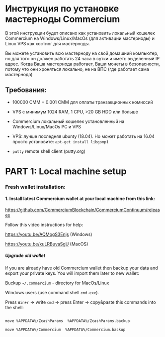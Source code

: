 # Инструкция по установке мастерноды Commercium 



В этой инструкции будет описано как установить локальный кошелек Commercium на Windows/Linux/MacOs (для активации мастерноды) и Linux VPS как хостинг для мастерноды.  


Вы можете установить всю мастерноду на свой домашний компьютер, но для того он должен работать 24 часа в сутки и иметь выделенный IP адрес. Когда Ваша мастернода работает, Ваши монеты в безопасности, потому что они хроняться локально, не на ВПС (где работает сама мастернода)

## Требования: 



- 100000 CMM + 0.001 CMM для оплаты транзакционных комиссий

- VPS с минимум 1024 RAM, 1 CPU, >20 GB HDD или больше

- Commercium локальный кошелек установленный на Windows/Linux/MacOs PC и VPS

- VPS: лучше последняя ubunty (18.04). Но может работать на 16.04 просто установите: `apt-get install libgomp1`

- `putty` remote shell client (putty.org)





# PART 1: Local machine setup



### Fresh wallet installation: 



#### 1. Install latest Commercium wallet at your local machine from this link: 



https://github.com/CommerciumBlockchain/CommerciumContinuum/releases 



Follow this video instructions for help:



https://youtu.be/AQMogS3Enjs (Windows)



https://youtu.be/xuLRBuvaSgU (MacOS)





##### Upgrade old wallet



If you are already have old Commercium wallet then backup your data and export your private keys. You will import them later to new wallet:





Buckup `~/.commercium` - directory for MacOs/Linux



Windows users (use command shell `cmd.exe`). 



Press `Win+r` -> write `cmd` -> press Enter -> copy&paste this commands into the shell: 



```

move %APPDATA%/ZcashParams  %APPDATA%/ZcashParams.backup

move %APPDATA%/Commercium  %APPDATA%/Commercium.backup

